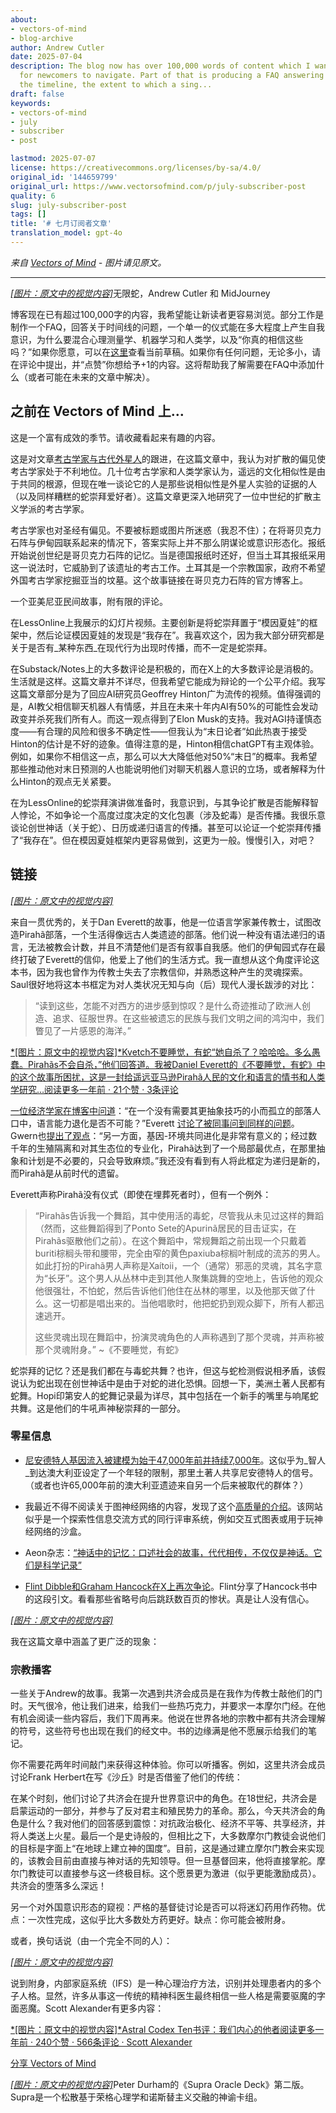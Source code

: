 ```yaml
---
about:
- vectors-of-mind
- blog-archive
author: Andrew Cutler
date: 2025-07-04
description: The blog now has over 100,000 words of content which I want to make easier
  for newcomers to navigate. Part of that is producing a FAQ answering questions about
  the timeline, the extent to which a sing...
draft: false
keywords:
- vectors-of-mind
- july
- subscriber
- post

lastmod: 2025-07-07
license: https://creativecommons.org/licenses/by-sa/4.0/
original_id: '144659799'
original_url: https://www.vectorsofmind.com/p/july-subscriber-post
quality: 6
slug: july-subscriber-post
tags: []
title: '# 七月订阅者文章'
translation_model: gpt-4o
---
```


*来自 [Vectors of Mind](https://www.vectorsofmind.com/p/july-subscriber-post) - 图片请见原文。*

---

[*[图片：原文中的视觉内容]*](https://substackcdn.com/image/fetch/$s_!lgbV!,f_auto,q_auto:good,fl_progressive:steep/https%3A%2F%2Fsubstack-post-media.s3.amazonaws.com%2Fpublic%2Fimages%2Ffcca6584-c05c-4916-8c09-35240a753556_2912x1632.heic)无限蛇，Andrew Cutler 和 MidJourney

博客现在已有超过100,000字的内容，我希望能让新读者更容易浏览。部分工作是制作一个FAQ，回答关于时间线的问题，一个单一的仪式能在多大程度上产生自我意识，为什么要混合心理测量学、机器学习和人类学，以及“你真的相信这些吗？”如果你愿意，可以在[这里](https://www.vectorsofmind.com/p/faq)查看当前草稿。如果你有任何问题，无论多小，请在评论中提出，并“点赞”你想给予+1的内容。这将帮助我了解需要在FAQ中添加什么（或者可能在未来的文章中解决）。

## 之前在 Vectors of Mind 上…

这是一个富有成效的季节。请收藏看起来有趣的内容。

这是对文章[考古学家与古代外星人](https://www.vectorsofmind.com/p/archeologists-vs-ancient-aliens)的跟进，在这篇文章中，我认为对扩散的偏见使考古学家处于不利地位。几十位考古学家和人类学家认为，遥远的文化相似性是由于共同的根源，但现在唯一谈论它的人是那些说相似性是外星人实验的证据的人（以及同样糟糕的蛇崇拜爱好者）。这篇文章更深入地研究了一位中世纪的扩散主义学派的考古学家。

考古学家也对圣经有偏见。不要被标题或图片所迷惑（我忍不住）；在将哥贝克力石阵与伊甸园联系起来的情况下，答案实际上并不那么阴谋论或意识形态化。报纸开始说创世纪是哥贝克力石阵的记忆。当是德国报纸时还好，但当土耳其报纸采用这一说法时，它威胁到了该遗址的考古工作。土耳其是一个宗教国家，政府不希望外国考古学家挖掘亚当的坟墓。这个故事链接在哥贝克力石阵的官方博客上。

一个亚美尼亚民间故事，附有限的评论。

在LessOnline上我展示的幻灯片视频。主要创新是将蛇崇拜置于“模因夏娃”的框架中，然后论证模因夏娃的发现是“我存在”。我喜欢这个，因为我大部分研究都是关于是否有_某种东西_在现代行为出现时传播，而不一定是蛇崇拜。

在Substack/Notes上的大多数评论是积极的，而在X上的大多数评论是消极的。生活就是这样。这篇文章并不详尽，但我希望它能成为辩论的一个公平介绍。我写这篇文章部分是为了回应AI研究员Geoffrey Hinton广为流传的视频。值得强调的是，AI教父相信聊天机器人有情感，并且在未来十年内AI有50%的可能性会发动政变并杀死我们所有人。而这一观点得到了Elon Musk的支持。我对AGI持谨慎态度——有合理的风险和很多不确定性——但我认为“末日论者”如此热衷于接受Hinton的估计是不好的迹象。值得注意的是，Hinton相信chatGPT有主观体验。例如，如果你不相信这一点，那么可以大大降低他对50%“末日”的概率。我希望那些推动他对末日预测的人也能说明他们对聊天机器人意识的立场，或者解释为什么Hinton的观点无关紧要。

在为LessOnline的蛇崇拜演讲做准备时，我意识到，与其争论扩散是否能解释智人悖论，不如争论一个高度过度决定的文化包裹（涉及蛇毒）是否传播。我很乐意谈论创世神话（关于蛇）、日历或递归语言的传播。甚至可以论证一个蛇崇拜传播了“我存在”。但在模因夏娃框架内更容易做到，这更为一般。慢慢引入，对吧？

## 链接

[*[图片：原文中的视觉内容]*](https://substackcdn.com/image/fetch/$s_!95Qh!,f_auto,q_auto:good,fl_progressive:steep/https%3A%2F%2Fsubstack-post-media.s3.amazonaws.com%2Fpublic%2Fimages%2F95174c6a-d1fa-43d9-9f5d-dd0b08a38e1d_1344x896.png)

来自一贯优秀的，关于Dan Everett的故事，他是一位语言学家兼传教士，试图改造Pirahã部落，一个生活得像远古人类遗迹的部落。他们说一种没有语法递归的语言，无法被教会计数，并且不清楚他们是否有叙事自我感。他们的伊甸园式存在最终打破了Everett的信仰，他爱上了他们的生活方式。我一直想从这个角度评论这本书，因为我也曾作为传教士失去了宗教信仰，并熟悉这种产生的灵魂探索。Saul很好地将这本书框定为对人类状况无知与向（后）现代人漫长跋涉的对比：

> “读到这些，怎能不对西方的进步感到惊叹？是什么奇迹推动了欧洲人创造、追求、征服世界。在这些被遗忘的民族与我们文明之间的鸿沟中，我们瞥见了一片感恩的海洋。”

[*[图片：原文中的视觉内容]*Kvetch不要睡觉，有蛇“她自杀了？哈哈哈。多么愚蠢。Pirahãs不会自杀，”他们回答道。我被Daniel Everett的《不要睡觉，有蛇》中的这个故事所困扰，这是一封给遥远亚马逊Pirahã人民的文化和语言的情书和人类学研究…阅读更多一年前 · 21个赞 · 3条评论](https://www.kvetch.au/p/dont-sleep-there-are-snakes?utm_source=substack&utm_campaign=post_embed&utm_medium=web)

[一位经济学家在博客中问道](https://cameronharwick.com/writing/wittgenstein-needs-chomsky/)：“在一个没有需要其更抽象技巧的小而孤立的部落人口中，语言能力退化是否不可能？”Everett [讨论了被同事问到同样的问题](http://itre.cis.upenn.edu/~myl/languagelog/archives/001387.html)。Gwern也[提出了观点](https://gwern.net/review/book#dont-sleep-there-are-snakes-everett-2008)：“另一方面，基因-环境共同进化是非常有意义的；经过数千年的生殖隔离和对其生态位的专业化，Pirahã达到了一个局部最优点，在那里抽象和计划是不必要的，只会导致麻烦。”我还没有看到有人将此框定为递归是新的，而Pirahã是从前时代的遗留。

Everett声称Pirahã没有仪式（即使在埋葬死者时），但有一个例外：

> “Pirahãs告诉我一个舞蹈，其中使用活的毒蛇，尽管我从未见过这样的舞蹈（然而，这些舞蹈得到了Ponto Sete的Apurinã居民的目击证实，在Pirahãs驱散他们之前）。在这个舞蹈中，常规舞蹈之前出现一个只戴着buriti棕榈头带和腰带，完全由窄的黄色paxiuba棕榈叶制成的流苏的男人。如此打扮的Pirahã男人声称是Xaítoii，一个（通常）邪恶的灵魂，其名字意为“长牙”。这个男人从丛林中走到其他人聚集跳舞的空地上，告诉他的观众他很强壮，不怕蛇，然后告诉他们他住在丛林的哪里，以及他那天做了什么。这一切都是唱出来的。当他唱歌时，他把蛇扔到观众脚下，所有人都迅速逃开。
> 
> 这些灵魂出现在舞蹈中，扮演灵魂角色的人声称遇到了那个灵魂，并声称被那个灵魂附身。” ~《不要睡觉，有蛇》

蛇崇拜的记忆？还是我们都在与毒蛇共舞？也许，但这与蛇检测假说相矛盾，该假说认为蛇出现在创世神话中是由于对蛇的进化恐惧。回想一下，美洲土著人民都有蛇舞。Hopi印第安人的蛇舞记录最为详尽，其中包括在一个新手的嘴里与响尾蛇共舞。这是他们的牛吼声神秘崇拜的一部分。

### 零星信息

  * [尼安德特人基因流入被建模为始于47,000年前并持续7,000年](https://twitter.com/ChrisStringer65/status/1790442084647727427)。这似乎为_智人_到达澳大利亚设定了一个年轻的限制，那里土著人共享尼安德特人的信号。（或者也许65,000年前的澳大利亚遗迹来自另一个后来被取代的群体？）

  * 我最近不得不阅读关于图神经网络的内容，发现了这个[高质量的介绍](https://distill.pub/2021/gnn-intro/)。该网站似乎是一个探索性信息交流方式的同行评审系统，例如交互式图表或用于玩神经网络的沙盒。

  * Aeon杂志：[“神话中的记忆：口述社会的故事，代代相传，不仅仅是神话。它们是科学记录”](https://aeon.co/essays/the-stories-of-oral-societies-arent-myths-theyre-records)

  * [Flint Dibble和Graham Hancock在X上再次争论](https://twitter.com/FlintDibble/status/1803838516729708974)。Flint分享了Hancock书中的这段引文。看看那些省略号向后跳跃数百页的惨状。真是让人没有信心。

[*[图片：原文中的视觉内容]*](https://substackcdn.com/image/fetch/$s_!6W-y!,f_auto,q_auto:good,fl_progressive:steep/https%3A%2F%2Fsubstack-post-media.s3.amazonaws.com%2Fpublic%2Fimages%2F2e5a8415-b4f3-4a31-a2dd-dad1d71b0507_1173x640.png)

我在这篇文章中涵盖了更广泛的现象：

### 宗教播客

一些关于Andrew的故事。我第一次遇到共济会成员是在我作为传教士敲他们的门时。天气很冷，他让我们进来，给我们一些热巧克力，并要求一本摩尔门经。在他有机会阅读一些内容后，我们下周再来。他说在世界各地的宗教中都有共济会理解的符号，这些符号也出现在我们的经文中。书的边缘满是他不愿展示给我们的笔记。

你不需要花两年时间敲门来获得这种体验。你可以听播客。例如，这里共济会成员讨论Frank Herbert在写《沙丘》时是否借鉴了他们的传统：

在某个时刻，他们讨论了共济会在提升世界意识中的角色。在18世纪，共济会是启蒙运动的一部分，并参与了反对君主和殖民势力的革命。那么，今天共济会的角色是什么？我对他们的回答感到震惊：对抗政治极化、经济不平等、共享经济，并将人类送上火星。最后一个是史诗般的，但相比之下，大多数摩尔门教徒会说他们的目标是字面上“在地球上建立神的国度”。目前，这是通过建立摩尔门教会来实现的，该教会目前由直接与神对话的先知领导。但一旦基督回来，他将直接掌舵。摩尔门教徒可以直接参与这一终极目标。这个愿景更为激进（似乎更能激励成员）。共济会的堕落多么深远！

另一个对外国意识形态的窥视：严格的基督徒讨论是否可以将迷幻药用作药物。优点：一次性完成，这似乎比大多数处方药更好。缺点：你可能会被附身。

或者，换句话说（由一个完全不同的人）：

[*[图片：原文中的视觉内容]*](https://substackcdn.com/image/fetch/$s_!R_or!,f_auto,q_auto:good,fl_progressive:steep/https%3A%2F%2Fsubstack-post-media.s3.amazonaws.com%2Fpublic%2Fimages%2Fd8a85fdd-8ae4-4f92-8d99-7f69e17c2b1f_1170x1463.jpeg)

说到附身，内部家庭系统（IFS）是一种心理治疗方法，识别并处理患者内的多个子人格。显然，许多从事这一传统的精神科医生最终相信一些人格是需要驱魔的字面恶魔。Scott Alexander有更多内容：

[*[图片：原文中的视觉内容]*Astral Codex Ten书评：我们内心的他者阅读更多一年前 · 240个赞 · 566条评论 · Scott Alexander](https://www.astralcodexten.com/p/book-review-the-others-within-us?utm_source=substack&utm_campaign=post_embed&utm_medium=web)

[分享 Vectors of Mind](https://www.vectorsofmind.com/?utm_source=substack&utm_medium=email&utm_content=share&action=share)

[*[图片：原文中的视觉内容]*](https://substackcdn.com/image/fetch/$s_!x4er!,f_auto,q_auto:good,fl_progressive:steep/https%3A%2F%2Fsubstack-post-media.s3.amazonaws.com%2Fpublic%2Fimages%2F65e8b003-7f5c-4db2-aa8c-465d62ef9665_554x960.heic)Peter Durham的《Supra Oracle Deck》第二版。Supra是一个松散基于荣格心理学和诺斯替主义交融的神谕卡组。